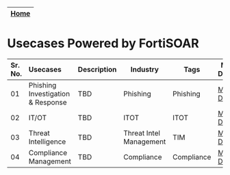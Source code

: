 
| [Home](../README.md) |
|----------------------|

# Usecases Powered by FortiSOAR



| Sr. No. | Usecases                                           | Description | Industry | Tags | More Details | 
|:----|:-------------------------------------------------------|--|--|--|--|
|01| Phishing Investigation & Response                         |  TBD | Phishing | Phishing | [More Details](./phishing-email-usecase.md) | 
|02| IT/OT                          |  TBD | ITOT | ITOT | [More Details](./itot-usecases.md) | 
|03| Threat Intelligence           |  TBD | Threat Intel Management | TIM | [More Details](./threat-intelligence-usecases.md) |
|04| Compliance Management         |  TBD | Compliance | Compliance | [More Details](./compliance-usecases.md) |


